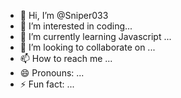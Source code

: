 - 👋 Hi, I’m @Sniper033
- 👀 I’m interested in coding...
- 🌱 I’m currently learning Javascript ...
- 💞️ I’m looking to collaborate on  ...
- 📫 How to reach me ...
- 😄 Pronouns: ...
- ⚡ Fun fact: ...

<!---
Sniper033/Sniper033 is a ✨ special ✨ repository because its `README.md` (this file) appears on your GitHub profile.
You can click the Preview link to take a look at your changes.
--->
